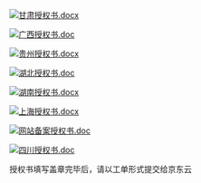 ![](http://cms.jcloud.com/ueditor/dialogs/attachment/fileTypeImages/icon_doc.gif)[甘肃授权书.docx](https://img1.jcloudcs.com/cms/8aacc28d-7e1b-4678-a778-95798c7f5d9620171206193651.docx "甘肃授权书.docx")

![](http://cms.jcloud.com/ueditor/dialogs/attachment/fileTypeImages/icon_doc.gif)[广西授权书.doc](https://img1.jcloudcs.com/cms/d44b46a4-67d3-4c10-a919-b85516d6ef4b20171206193651.doc "广西授权书.doc")

![](http://cms.jcloud.com/ueditor/dialogs/attachment/fileTypeImages/icon_doc.gif)[贵州授权书.docx](https://img1.jcloudcs.com/cms/263f2a46-9e12-4ce7-aa9f-15b36b2e057720171206193651.docx "贵州授权书.docx")

![](http://cms.jcloud.com/ueditor/dialogs/attachment/fileTypeImages/icon_doc.gif)[湖北授权书.doc](https://img1.jcloudcs.com/cms/f477218e-a08b-481a-946d-2f22d9e6ecbd20171206193651.doc "湖北授权书.doc")

![](http://cms.jcloud.com/ueditor/dialogs/attachment/fileTypeImages/icon_doc.gif)[湖南授权书.docx](https://img1.jcloudcs.com/cms/80ad981a-776b-41c1-8979-817b32fdc4b520171206193651.docx "湖南授权书.docx")

![](http://cms.jcloud.com/ueditor/dialogs/attachment/fileTypeImages/icon_doc.gif)[上海授权书.docx](https://img1.jcloudcs.com/cms/f0dcfab2-4426-4de3-ac01-1db2f1a8cc2720171206193651.docx "上海授权书.docx")

![](http://cms.jcloud.com/ueditor/dialogs/attachment/fileTypeImages/icon_doc.gif)[网站备案授权书.doc](https://img1.jcloudcs.com/cms/64c5905a-5592-4c9d-ac1a-d56c993dee5720171206193651.doc "网站备案授权书.doc")

![](http://cms.jcloud.com/ueditor/dialogs/attachment/fileTypeImages/icon_doc.gif)[四川授权书.doc](https://img1.jcloudcs.com/cms/8d0e0081-a636-4004-ad9a-04956c1725a120171206193651.doc "四川授权书.doc")

授权书填写盖章完毕后，请以工单形式提交给京东云